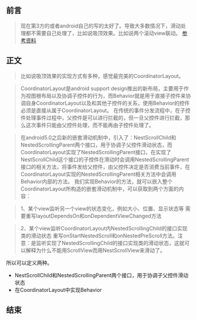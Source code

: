 
## 前言
> 现在第3方的或者android自己的写的太好了。导致大多数情况下，滑动处理都不需要自己处理了，比如说吸顶效果。比如说两个滚动view联动。
[参考资料](https://www.jianshu.com/p/5ffb37226e72/)
## 正文
> 比如说吸顶效果的实现方式有多种，感觉最完美的CoordinatorLayout。


> CoordinatorLayout是android support design推出的新布局，主要用于作为视图根布局以及协调子控件的行为，而Behavior就是用于直接子控件来协调自身CoordinatorLayout以及和其他子控件的关系，使用Behavior的控件必须是直接从属于CoordinatorLayout。
 在传统的事件分发流程中，在子控件处理事件过程中，父控件是可以进行拦截的，但一旦父控件进行拦截，那么这次事件只能由父控件处理，而不能再由子控件处理了。

> 在android5.0之后新的嵌套滑动机制中，引入了：NestScrollChild和NestedScrollingParent两个接口，用于协调子父控件滑动状态，而CoordinatorLayout实现了NestedScrollingParent接口，在实现了NestScrollChild这个接口的子控件在滑动时会调用NestedScrollingParent接口的相关方法，将事件发给父控件，由父控件决定是否消费当前事件，在CoordinatorLayout实现的NestedScrollingParent相关方法中会调用Behavior内部的方法。
 我们实现Behavior的方法，就可以嵌入整个CoordinatorLayout所构造的嵌套滑动机制中，可以获取到两个方面的内容：


> 1、某个view监听另一个view的状态变化，例如大小、位置、显示状态等
需要重写layoutDependsOn和onDependentViewChanged方法


> 2、某个view监听CoordinatorLayout内NestedScrollingChild的接口实现类的滑动状态
重写onStartNestedScroll和onNestedPreScroll方法。注意：是监听实现了NestedScrollingChild的接口实现类的滑动状态，这就可以解释为什么不能用ScrollView而用NestScrollView来滑动了。

所以可以定义两种。
* NestScrollChild和NestedScrollingParent两个接口，用于协调子父控件滑动状态
* 在CoordinatorLayout中实现Behavior 

## 结束 


